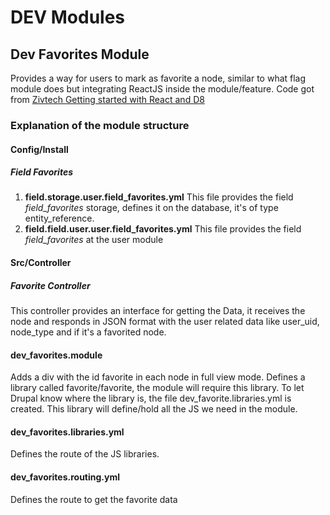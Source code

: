 # DEV Modules

## Dev Favorites Module
Provides a way for users to mark as favorite a node, similar to what flag module does but integrating ReactJS inside the module/feature.
Code got from [Zivtech Getting started with React and D8](https://www.zivtech.com/blog/getting-started-react-drupal-8-and-jsonapi?utm_source=drupal-newsletter&utm_medium=email&utm_campaign=drupal-newsletter-20170713)

### Explanation of the module structure
#### Config/Install
##### Field Favorites
1. **field.storage.user.field_favorites.yml** This file provides the field *field_favorites* storage, defines it on the database, it's of type entity_reference.
2. **field.field.user.user.field_favorites.yml** This file provides the field *field_favorites* at the user module

####  Src/Controller
##### Favorite Controller
This controller provides an interface for getting the Data, it receives the node and responds in JSON format with the user related data like user_uid, node_type and if it's a favorited node.

#### dev_favorites.module
Adds a div with the id favorite in each node in full view mode.
Defines a library called favorite/favorite, the module will require this library.
To let Drupal know where the library is, the file dev_favorite.libraries.yml is created.
This library will define/hold all the JS we need in the module.

#### dev_favorites.libraries.yml
Defines the route of the JS libraries.

#### dev_favorites.routing.yml
Defines the route to get the favorite data


